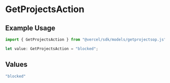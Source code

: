 # GetProjectsAction

## Example Usage

```typescript
import { GetProjectsAction } from "@vercel/sdk/models/getprojectsop.js";

let value: GetProjectsAction = "blocked";
```

## Values

```typescript
"blocked"
```